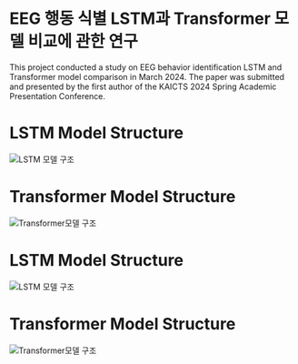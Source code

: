 # EEG 행동 식별 LSTM과 Transformer 모델 비교에 관한 연구

This project conducted a study on EEG behavior identification LSTM and Transformer model comparison in March 2024.
The paper was submitted and presented by the first author of the KAICTS 2024 Spring Academic Presentation Conference.

# LSTM Model Structure
![LSTM 모델 구조](https://github.com/twyoon99/LSTM-Transformer_EEG_Behavior_Identification/assets/118956433/930f67ac-c429-4e8a-a7fc-52ffd76b4d3e)


# Transformer Model Structure
![Transformer모델 구조](https://github.com/twyoon99/LSTM-Transformer_EEG_Behavior_Identification/assets/118956433/479cad01-5cf5-44d7-969f-3ddb7c7a24c8)

# LSTM Model Structure
![LSTM 모델 구조](https://github.com/twyoon99/LSTM-Transformer_EEG_Behavior_Identification/assets/118956433/930f67ac-c429-4e8a-a7fc-52ffd76b4d3e)


# Transformer Model Structure
![Transformer모델 구조](https://github.com/twyoon99/LSTM-Transformer_EEG_Behavior_Identification/assets/118956433/479cad01-5cf5-44d7-969f-3ddb7c7a24c8)

